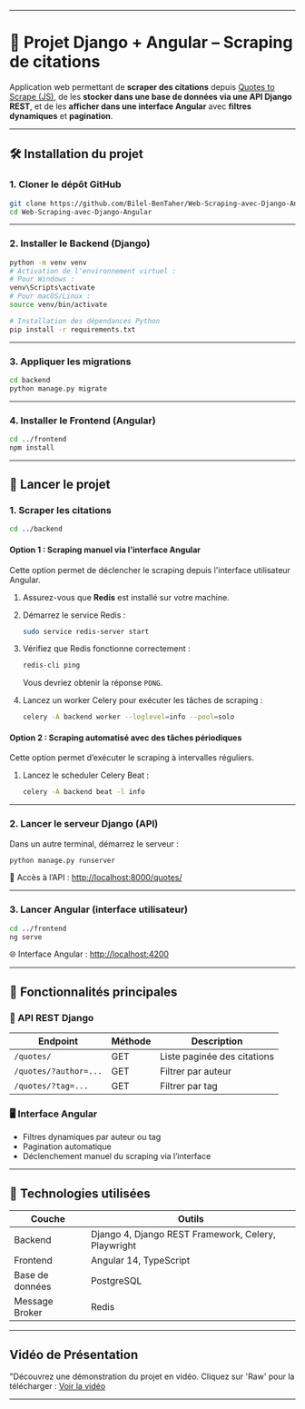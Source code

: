
---

# 📘 Projet Django + Angular – Scraping de citations

Application web permettant de **scraper des citations** depuis [Quotes to Scrape (JS)](https://quotes.toscrape.com/js/), de les **stocker dans une base de données via une API Django REST**, et de les **afficher dans une interface Angular** avec **filtres dynamiques** et **pagination**.

---

## 🛠 Installation du projet

### 1. Cloner le dépôt GitHub

```bash
git clone https://github.com/Bilel-BenTaher/Web-Scraping-avec-Django-Angular.git
cd Web-Scraping-avec-Django-Angular
```

---

### 2. Installer le Backend (Django)

```bash
python -m venv venv
# Activation de l'environnement virtuel :
# Pour Windows :
venv\Scripts\activate
# Pour macOS/Linux :
source venv/bin/activate

# Installation des dépendances Python
pip install -r requirements.txt
```

---

### 3. Appliquer les migrations

```bash
cd backend
python manage.py migrate
```

---

### 4. Installer le Frontend (Angular)

```bash
cd ../frontend
npm install
```

---

## 🚀 Lancer le projet

### 1. Scraper les citations

```bash
cd ../backend
```

#### Option 1 : Scraping manuel via l'interface Angular

Cette option permet de déclencher le scraping depuis l'interface utilisateur Angular.

1. Assurez-vous que **Redis** est installé sur votre machine.

2. Démarrez le service Redis :

   ```bash
   sudo service redis-server start
   ```

3. Vérifiez que Redis fonctionne correctement :

   ```bash
   redis-cli ping
   ```

   Vous devriez obtenir la réponse `PONG`.

4. Lancez un worker Celery pour exécuter les tâches de scraping :

   ```bash
   celery -A backend worker --loglevel=info --pool=solo
   ```

#### Option 2 : Scraping automatisé avec des tâches périodiques

Cette option permet d’exécuter le scraping à intervalles réguliers.

1. Lancez le scheduler Celery Beat :

   ```bash
   celery -A backend beat -l info
   ```

---

### 2. Lancer le serveur Django (API)

Dans un autre terminal, démarrez le serveur :

```bash
python manage.py runserver
```

📎 Accès à l’API : [http://localhost:8000/quotes/](http://localhost:8000/quotes/)

---

### 3. Lancer Angular (interface utilisateur)

```bash
cd ../frontend
ng serve
```

🌐 Interface Angular : [http://localhost:4200](http://localhost:4200)

---

## 🌟 Fonctionnalités principales

### 🔗 API REST Django

| Endpoint              | Méthode | Description                 |
| --------------------- | ------- | --------------------------- |
| `/quotes/`            | GET     | Liste paginée des citations |
| `/quotes/?author=...` | GET     | Filtrer par auteur          |
| `/quotes/?tag=...`    | GET     | Filtrer par tag             |

### 🖥️ Interface Angular

* Filtres dynamiques par auteur ou tag
* Pagination automatique
* Déclenchement manuel du scraping via l’interface

---

## 🧰 Technologies utilisées

| Couche          | Outils                                              |
| --------------- | --------------------------------------------------- |
| Backend         | Django 4, Django REST Framework, Celery, Playwright |
| Frontend        | Angular 14, TypeScript                              |
| Base de données | PostgreSQL                                          |
| Message Broker  | Redis                                               |

---
## **Vidéo de Présentation**

"Découvrez une démonstration du projet en vidéo. Cliquez sur 'Raw' pour la télécharger : [Voir la vidéo](video/video_quotes.mp4) 

---



